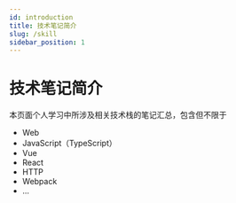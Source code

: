 ```yaml
---
id: introduction
title: 技术笔记简介
slug: /skill
sidebar_position: 1
---
```


# 技术笔记简介
本页面个人学习中所涉及相关技术栈的笔记汇总，包含但不限于
- Web
- JavaScript（TypeScript）
- Vue
- React
- HTTP
- Webpack
- ...